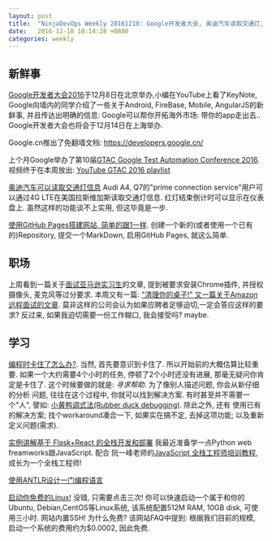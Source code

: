 ```yaml
---
layout: post
title:  "NinjaDevOps Weekly 20161210: Google开发者大会, 奥迪汽车读取交通灯, GitHub Pages搭建网站, Amazon远程面试"
date:   2016-12-10 10:14:28 +0800
categories: weekly
---
```


## 新鲜事

 [Google开发者大会2016](http://www.google.cn/intl/zh-CN/events/developerday2016/)于12月8日在北京举办,小编在YouTube上看了KeyNote, 
 Google向墙内的同学介绍了一些关于Android, FireBase, Mobile, AngularJS的新鲜事, 并且传达出明确的信息: Google可以帮你开拓海外市场: 带你的app走出去..
 Google开发者大会也将会于12月14日在上海举办. 
 
 Google.cn推出了免翻墙文档: https://developers.google.cn/
 
 上个月Google举办了第10届[GTAC Google Test Automation Conference 2016](https://www.youtube.com/playlist?list=PLSIUOFhnxEiAeGHYoBZCvEMY5wCOIpyOM).
 视频终于在本周放出: [YouTube GTAC 2016 playlist](https://www.youtube.com/playlist?list=PLSIUOFhnxEiAeGHYoBZCvEMY5wCOIpyOM)
 
 [奥迪汽车可以读取交通灯信息](http://spectrum.ieee.org/cars-that-think/transportation/infrastructure/audi-cars-now-talk-to-stop-lights-in-vegas)
 Audi A4, Q7的"prime connection service"用户可以通过4G LTE在美国拉斯维加斯读取交通灯信息. 红灯结束倒计时可以显示在仪表盘上. 虽然这样的功能谈不上实用,
 但这毕竟是一步.
 
 [使用GitHub Pages搭建网站, 简单的跟1一样](https://github.com/blog/2289-publishing-with-github-pages-now-as-easy-as-1-2-3). 创建一个新的(或者使用一个已有的)Repository, 提交一个MarkDown, 启用GitHub Pages, 就这么简单. 
 
## 职场
 
 上周看到一篇关于[面试亚马逊实习生](https://rajk.me/amazon-interview-experience/)的文章, 提到被要求安装Chrome插件, 并授权摄像头, 麦克风等过分要求. 本周又有一篇: ["清理你的桌子!" 又一篇关于Amazon远程面试的文章](https://www.reddit.com/r/programming/comments/5h7qp6/clean_your_desk_my_amazon_interview_experience/).
 莫非这样的公司会认为如果应聘者足够迫切,一定会答应这样的要求? 反过来, 如果我迫切需要一份工作糊口, 我会接受吗? maybe.
 
 
 
## 学习
  
  
  [编程时卡住了怎么办?](https://codewithoutrules.com/2016/12/08/how-not-to-get-stuck/). 当然, 首先要意识到卡住了. 所以开始前的大概估算比较重要. 
  如果一个大约需要4个小时的任务, 停顿了2个小时还没有进展, 那毫无疑问你肯定是卡住了. 这个时候要做的就是: *寻求帮助*. 为了像别人描述问题, 你会从新仔细的分析
 问题, 往往在这个过程中, 你就可以找到解决方案.  有时甚至并不需要一个"人", 譬如: [小黄鸭调式法(Rubber duck debugging)](https://en.wikipedia.org/wiki/Rubber_duck_debugging). 除此之外, 还有 使用已有的解决方案; 找个workaround凑合一下, 
 如果实在搞不定, 去掉这项功能; 以及重新定义问题(需求). 
 
 [实例讲解基于 Flask+React 的全栈开发和部署](https://funhacks.net/2016/12/06/flask_react_news/) 我最近准备学一点Python web freamworks跟JavaScript. 
 配合 阮一峰老师的[JavaScript 全栈工程师培训教程](http://www.ruanyifeng.com/blog/2016/11/javascript.html), 成长为一个全栈工程师!
 
 
 [使用ANTLR设计一门编程语言](http://progur.com/2016/09/how-to-create-language-using-antlr4.html)
 
 [启动你免费的Linux!](https://termbox.io/) 没错, 只需要点击三次! 你可以快速启动一个属于和你的Ubuntu, Debian,CentOS等Linux系统, 该系统配置512M RAM, 10GB disk, 可使用三小时. 网站内置SSH!  为什么免费? 该网站FAQ中提到: 根据我们目前的规模, 启动一个系统的费用约为$0.0002, 因此免费. 
